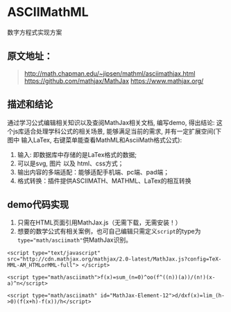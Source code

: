 # ASCIIMathML
数字方程式实现方案

## 原文地址：
> http://math.chapman.edu/~jipsen/mathml/asciimathjax.html
> https://github.com/mathjax/MathJax
> https://www.mathjax.org/

## 描述和结论
通过学习公式编辑相关知识以及查阅MathJax相关文档, 编写demo, 得出结论: 这个js库适合处理学科公式的相关场景, 能够满足当前的需求, 并有一定扩展空间(下图中 输入LaTex, 右键菜单能查看MathML和AsciiMath格式公式):
  
1. 输入: 即数据库中存储的是LaTex格式的数据;
2. 可以是svg, 图片 以及 html、css方式；
3. 输出内容的多端适配：能够适配手机端、pc端、pad端；
4. 格式转换：插件提供ASCIIMATH、MATHML、LaTex的相互转换

## demo代码实现
1. 只需在HTML页面引用MathJax.js（无需下载，无需安装！）
2. 想要的数学公式有相关案例，也可自己编辑只需定义`script`的type为 `type="math/asciimath"`供MathJax识别。

`<script type="text/javascript" src="http://cdn.mathjax.org/mathjax/2.0-latest/MathJax.js?config=TeX-MML-AM_HTMLorMML-full"> </script>`

`<script type="math/asciimath">f(x)=sum_(n=0)^oo(f^((n))(a))/(n!)(x-a)^n</script>`

`<script type="math/asciimath" id="MathJax-Element-12">d/dxf(x)=lim_(h->0)(f(x+h)-f(x))/h</script>`
